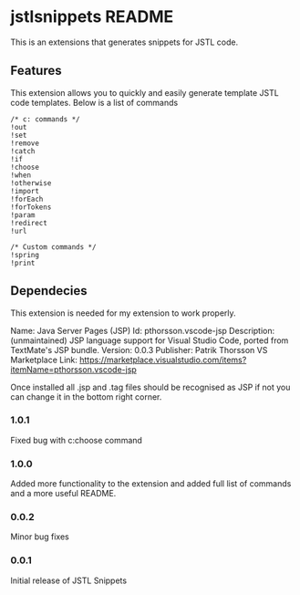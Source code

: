 # jstlsnippets README

This is an extensions that generates snippets for JSTL code.

## Features

This extension allows you to quickly and easily generate template JSTL code templates. Below is a list of commands

    /* c: commands */
    !out
    !set
    !remove
    !catch
    !if
    !choose
    !when
    !otherwise
    !import
    !forEach
    !forTokens
    !param
    !redirect
    !url

    /* Custom commands */
    !spring
    !print

## Dependecies

This extension is needed for my extension to work properly.

Name: Java Server Pages (JSP)
Id: pthorsson.vscode-jsp
Description: (unmaintained) JSP language support for Visual Studio Code, ported from TextMate's JSP bundle.
Version: 0.0.3
Publisher: Patrik Thorsson
VS Marketplace Link: https://marketplace.visualstudio.com/items?itemName=pthorsson.vscode-jsp

Once installed all .jsp and .tag files should be recognised as JSP if not you can change it in the bottom right corner. 

### 1.0.1

Fixed bug with c:choose command

### 1.0.0

Added more functionality to the extension and added full list of commands and a more useful README. 

### 0.0.2

Minor bug fixes

### 0.0.1

Initial release of JSTL Snippets